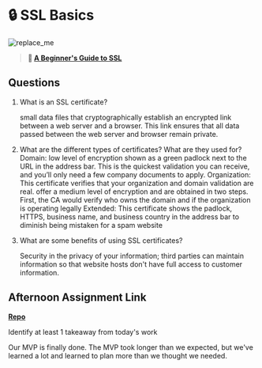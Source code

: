 # 🔒 SSL Basics

![replace_me](https://codeworks.blob.core.windows.net/public/assets/img/illustrations/placeholder.svg)

> **📖 [A Beginner's Guide to SSL](https://codeworksacademy.com/fs-student-guide/resources/wk8-9/07-SSL)**

## Questions

1. What is an SSL certificate?

    small data files that cryptographically establish an encrypted link between a web server and a browser. This link ensures that all data passed between the web server and browser remain private.

2. What are the different types of certificates? What are they used for?
    Domain: low level of encryption shown as a green padlock next to the URL in the address bar. This is the quickest validation you can receive, and you’ll only need a few company documents to apply.
    Organization: This certificate verifies that your organization and domain validation are real. offer a medium level of encryption and are obtained in two steps. First, the CA would verify who owns the domain and if the organization is operating legally
    Extended: This certificate shows the padlock, HTTPS, business name, and business country in the address bar to diminish being mistaken for a spam website

3. What are some benefits of using SSL certificates?

    Security in the privacy of your information; third parties can maintain information so that website hosts don't have full access to customer information. 

## Afternoon Assignment Link

**[Repo](https://github.com/kyleem20/gameCloset)**

Identify at least 1 takeaway from today's work

Our MVP is finally done. The MVP took longer than we expected, but we've learned a lot and learned to plan more than we thought we needed.